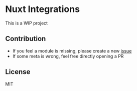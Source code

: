 # Nuxt Integrations

This is a WIP project

## Contribution

- If you feel a module is missing, please create a new [issue](https://github.com/nuxt/integrations/issues/new)
- If some meta is wrong, feel free directly opening a PR 

## License

MIT
